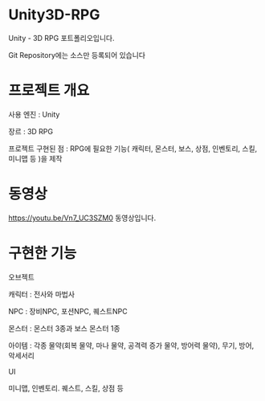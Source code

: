 # Unity3D-RPG
Unity - 3D RPG 포트폴리오입니다.

Git Repository에는 소스만 등록되어 있습니다

# 프로젝트 개요
사용 엔진 : Unity

장르 : 3D RPG

프로젝트 구현된 점 : RPG에 필요한 기능( 캐릭터, 몬스터, 보스, 상점, 인벤토리, 스킬, 미니맵 등 )을 제작

# 동영상
https://youtu.be/Vn7_UC3SZM0 동영상입니다.

# 구현한 기능
오브젝트

캐릭터 : 전사와 마법사

NPC : 장비NPC, 포션NPC, 퀘스트NPC

몬스터 : 몬스터 3종과 보스 몬스터 1종

아이템 : 각종 물약(회복 물약, 마나 물약, 공격력 증가 물약, 방어력 물약), 무기, 방어, 악세서리

UI

미니맵, 인벤토리. 퀘스트, 스킬, 상점 등





